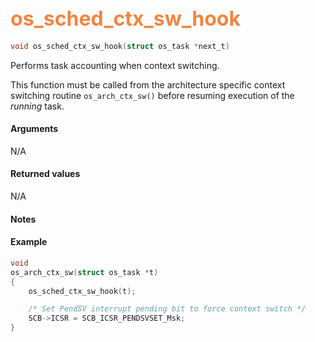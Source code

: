 ## <font color="#F2853F" style="font-size:24pt"> os_sched_ctx_sw_hook </font>

```c
void os_sched_ctx_sw_hook(struct os_task *next_t)
```

Performs task accounting when context switching.

This function must be called from the architecture specific context switching routine `os_arch_ctx_sw()` before resuming execution of the *running* task.

#### Arguments

N/A

#### Returned values

N/A

#### Notes


#### Example

<Add text to set up the context for the example here>

```c
void
os_arch_ctx_sw(struct os_task *t)
{
    os_sched_ctx_sw_hook(t);

    /* Set PendSV interrupt pending bit to force context switch */
    SCB->ICSR = SCB_ICSR_PENDSVSET_Msk;
}
```


